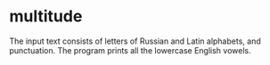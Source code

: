 # multitude
The input text consists of letters of Russian and Latin alphabets, and punctuation. The program prints all the lowercase English vowels.
